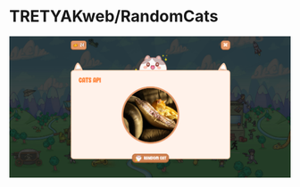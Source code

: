 # TRETYAKweb/RandomCats 

[![Header](https://github.com/TRETYAKweb/RandomCats/blob/main/images/intro.jpg)]()